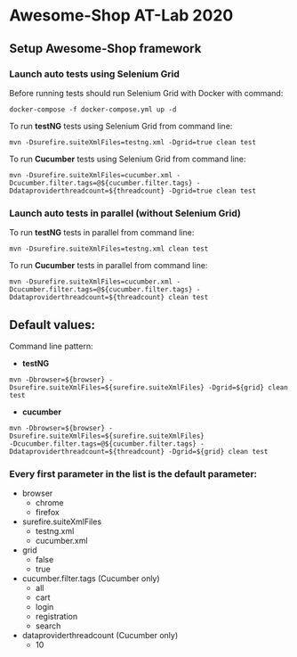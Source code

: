 # Awesome-Shop AT-Lab 2020

## Setup Awesome-Shop framework

### Launch auto tests using Selenium Grid

Before running tests should run Selenium Grid with Docker with command:

```
docker-compose -f docker-compose.yml up -d
```

To run **testNG** tests using Selenium Grid from command line:

```
mvn -Dsurefire.suiteXmlFiles=testng.xml -Dgrid=true clean test
```

To run **Cucumber** tests using Selenium Grid from command line:

```
mvn -Dsurefire.suiteXmlFiles=cucumber.xml -Dcucumber.filter.tags=@${cucumber.filter.tags} -Ddataproviderthreadcount=${threadcount} -Dgrid=true clean test
```

### Launch auto tests in parallel (without Selenium Grid)

To run **testNG** tests in parallel from command line:

```
mvn -Dsurefire.suiteXmlFiles=testng.xml clean test
```

To run **Cucumber** tests in parallel from command line:

```
mvn -Dsurefire.suiteXmlFiles=cucumber.xml -Dcucumber.filter.tags=@${cucumber.filter.tags} -Ddataproviderthreadcount=${threadcount} clean test
```

## Default values:

Command line pattern:

* **testNG**

```
mvn -Dbrowser=${browser} -Dsurefire.suiteXmlFiles=${surefire.suiteXmlFiles} -Dgrid=${grid} clean test
```

* **cucumber**

```
mvn -Dbrowser=${browser} -Dsurefire.suiteXmlFiles=${surefire.suiteXmlFiles} 
-Dcucumber.filter.tags=@${cucumber.filter.tags} -Ddataproviderthreadcount=${threadcount} -Dgrid=${grid} clean test
```

### Every first parameter in the list is the default parameter:

* browser
  - chrome
  - firefox
* surefire.suiteXmlFiles
  - testng.xml
  - cucumber.xml
* grid
  - false
  - true
* cucumber.filter.tags (Cucumber only)
  - all
  - cart
  - login
  - registration
  - search
* dataproviderthreadcount (Cucumber only)
  - 10
  